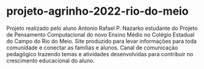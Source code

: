# projeto-agrinho-2022-rio-do-meio
Projeto realizado pelo aluno Antonio Rafael P. Nazarko estudante do Projeto de Pensamento Computacional do novo Ensino Médio no Colégio Estadual do Campo do Rio do Meio. 
Site produzido para levar informações para toda comunidade e conectar as famílias e alunos.
Canal de comunicação pedagógico trazendo temas e atividades desenvolvidas para contribuir no crescimento educacional do aluno.
